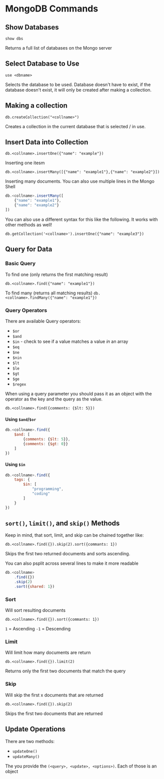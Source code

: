 # MongoDB Commands

## Show Databases

`show dbs`

Returns a full list of databases on the Mongo server

## Select Database to Use

`use <dbname>`

Selects the database to be used. Database doesn't have to exist, if the database doesn't exist, it will only be created after making a collection.

## Making a collection

`db.createCollection("<collname>")`

Creates a collection in the current database that is selected / in use.

## Insert Data into Collection

`db.<collname>.insertOne({"name": "example"})`

Inserting one itesm

`db.<collname>.insertMany([{"name": "example1"},{"name": "example2"}])`

Inserting many documents. You can also use multiple lines in the Mongo Shell

``` javascript
db.<collname>.insertMany([
    {"name": "example1"},
    {"name": "example2"}
])
```

You can also use a different syntax for this like the following. It works with other methods as well!

`db.getCollection('<collname>').insertOne({"name": "example3"})`

## Query for Data

### Basic Query

To find one (only returns the first matching result)

`db.<collname>.find({"name": "example1"})`

To find many (returns all matching results)
`db.<collname>.findMany({"name": "example1"})`

### Query Operators

There are available Query operators:

- `$or`
- `$and`
- `$in` - check to see if a value matches a value _in_ an array
- `$eq`
- `$ne`
- `$nin`
- `$lt`
- `$le`
- `$gt`
- `$ge`
- `$regex`

When using a query parameter you should pass it as an object with the operator as the key and the query as the value.

`db.<collname>.find({comments: {$lt: 5}})`

#### Using `$and`/`$or`

``` javascript
db.<collname>.find({
    $and: [
        {comments: {$lt: 5}},
        {comments: {$gt: 0}}
    ]
})
```

#### Using `$in`

``` javascript
db.<collname>.find({
    tags: {
        $in: [
            "programming",
            "coding"
        ]
    }
})
```

## `sort()`, `limit()`, and `skip()` Methods

Keep in mind, that sort, limit, and skip can be chained together like:

`db.<collname>.find({}).skip(2).sort({commants: 1})`

Skips the first two returned documents and sorts ascending.

You can also psplit across several lines to make it more readable

``` javascript
db.<collname>
    .find({})
    .skip(2)
    .sort({shared: 1})
```

### Sort

Will sort resulting documents

`db.<collname>.find({}).sort({commants: 1})`

`1` = Ascending
`-1` = Descending

### Limit

Will limit how many documents are return

`db.<collname>.find({}).limit(2)`

Returns only the first two documents that match the query

### Skip

Will skip the first x documents that are returned

`db.<collname>.find({}).skip(2)`

Skips the first two documents that are returned

## Update Operations

There are two methods:

- `updateOne()`
- `updateMany()`

The you provide the `(<query>, <update>, <options>)`. Each of those is an object

